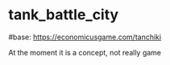 # tank_battle_city

#base:
https://economicusgame.com/tanchiki

At the moment it is a concept, not really game